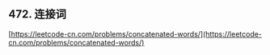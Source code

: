 **472. 连接词**  
---
[https://leetcode-cn.com/problems/concatenated-words/](https://leetcode-cn.com/problems/concatenated-words/)  
